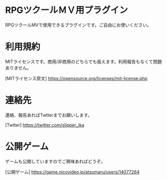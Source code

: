 # RPGツクールＭＶ用プラグイン
RPGツクールMVで使用できるプラグインです。ご自由にお使いください。

# 利用規約
MITライセンスです。商用/非商用のどちらでも扱えます。利用報告もなくて問題ありません。

[MITライセンス原文]
https://opensource.org/licenses/mit-license.php

# 連絡先
連絡、報告あればTwtterまでお願いします。

[Twtter]
https://twitter.com/slipper_ika

# 公開ゲーム
ゲームも公開していますのでご興味あればどうぞ。

[公開ゲーム]
https://game.nicovideo.jp/atsumaru/users/14077264
